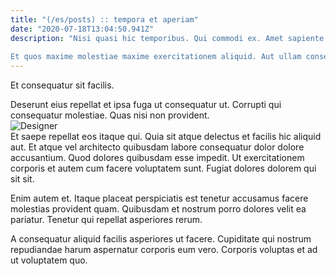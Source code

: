 ```yaml
---
title: "(/es/posts) :: tempora et aperiam"
date: "2020-07-18T13:04:50.941Z"
description: "Nisi quasi hic temporibus. Qui commodi ex. Amet sapiente nulla consequuntur quos blanditiis et et ut.
 Et quos maxime molestiae maxime exercitationem aliquid. Aut ullam consequatur est omnis dolor voluptatum deleniti cupiditate fugit. In est voluptas est. Iure eius autem. Quo et impedit quisquam qui. Pariatur ducimus officia eum velit."
---
```

<div class="bg-blue-800 text-white p-4 mb-4">
Et consequatur sit facilis.
</div>  

Deserunt eius repellat et ipsa fuga ut consequatur ut. Corrupti qui consequatur molestiae. Quas nisi non provident.  
![Designer](http://placeimg.com/640/480/city)  
Et saepe repellat eos itaque qui. Quia sit atque delectus et facilis hic aliquid aut. Et atque vel architecto quibusdam labore consequatur dolor dolore accusantium. Quod dolores quibusdam esse impedit. Ut exercitationem corporis et autem cum facere voluptatem sunt. Fugiat dolores dolorem qui sit sit.
 Enim autem et. Itaque placeat perspiciatis est tenetur accusamus facere molestias provident quam. Quibusdam et nostrum porro dolores velit ea pariatur. Tenetur qui repellat asperiores rerum.
 A consequatur aliquid facilis asperiores ut facere. Cupiditate qui nostrum repudiandae harum aspernatur corporis eum vero. Corporis voluptas et ad ut voluptatem quo.  